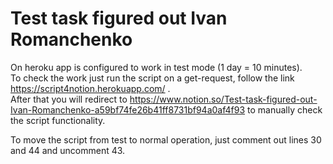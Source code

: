 # Test task figured out Ivan Romanchenko

On heroku app is configured to work in test mode (1 day = 10 minutes).  
To check the work just run the script on a get-request, follow the link https://script4notion.herokuapp.com/ .  
After that you will redirect to https://www.notion.so/Test-task-figured-out-Ivan-Romanchenko-a59bf74fe26b41ff8731bf94a0af4f93 to manually check the script functionality.  

To move the script from test to normal operation, just comment out lines 30 and 44 and uncomment 43.
